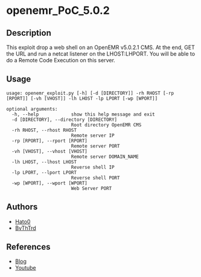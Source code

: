 # openemr_PoC_5.0.2
## Description
This exploit drop a web shell on an OpenEMR v5.0.2.1 CMS. At the end, GET the URL and run a netcat listener on the LHOST:LHPORT. You will be able to do a Remote
Code Execution on this server.

## Usage
```
usage: openemr_exploit.py [-h] [-d [DIRECTORY]] -rh RHOST [-rp [RPORT]] [-vh [VHOST]] -lh LHOST -lp LPORT [-wp [WPORT]]

optional arguments:
  -h, --help            show this help message and exit
  -d [DIRECTORY], --directory [DIRECTORY]
                        Root directory OpenEMR CMS
  -rh RHOST, --rhost RHOST
                        Remote server IP
  -rp [RPORT], --rport [RPORT]
                        Remote server PORT
  -vh [VHOST], --vhost [VHOST]
                        Remote server DOMAIN_NAME
  -lh LHOST, --lhost LHOST
                        Reverse shell IP
  -lp LPORT, --lport LPORT
                        Reverse shell PORT
  -wp [WPORT], --wport [WPORT]
                        Web Server PORT
```                        

## Authors
+ [Hato0](https://github.com/Hato0)
+ [BvThTrd](https://github.com/BvThTrd)

## References

+ [Blog](https://blog.sonarsource.com/openemr-5-0-2-1-command-injection-vulnerability?utm_medium=cpc&utm_source=twitter&utm_campaign=openemr&utm_term=security&utm_content=tofu)
+ [Youtube](https://www.youtube.com/watch?v=H8VWNwWgYJo&feature=emb_logo)
